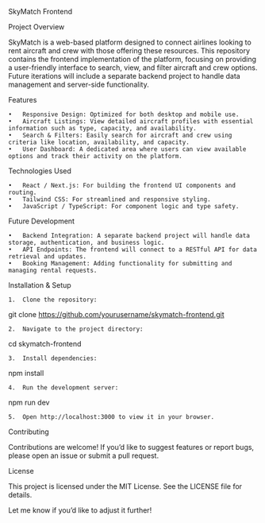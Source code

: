 
SkyMatch Frontend

Project Overview

SkyMatch is a web-based platform designed to connect airlines looking to rent aircraft and crew with those offering these resources. This repository contains the frontend implementation of the platform, focusing on providing a user-friendly interface to search, view, and filter aircraft and crew options. Future iterations will include a separate backend project to handle data management and server-side functionality.

Features

	•	Responsive Design: Optimized for both desktop and mobile use.
	•	Aircraft Listings: View detailed aircraft profiles with essential information such as type, capacity, and availability.
	•	Search & Filters: Easily search for aircraft and crew using criteria like location, availability, and capacity.
	•	User Dashboard: A dedicated area where users can view available options and track their activity on the platform.

Technologies Used

	•	React / Next.js: For building the frontend UI components and routing.
	•	Tailwind CSS: For streamlined and responsive styling.
	•	JavaScript / TypeScript: For component logic and type safety.

Future Development

	•	Backend Integration: A separate backend project will handle data storage, authentication, and business logic.
	•	API Endpoints: The frontend will connect to a RESTful API for data retrieval and updates.
	•	Booking Management: Adding functionality for submitting and managing rental requests.

Installation & Setup

	1.	Clone the repository:

git clone https://github.com/yourusername/skymatch-frontend.git


	2.	Navigate to the project directory:

cd skymatch-frontend


	3.	Install dependencies:

npm install


	4.	Run the development server:

npm run dev


	5.	Open http://localhost:3000 to view it in your browser.

Contributing

Contributions are welcome! If you’d like to suggest features or report bugs, please open an issue or submit a pull request.

License

This project is licensed under the MIT License. See the LICENSE file for details.

Let me know if you’d like to adjust it further!